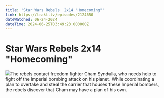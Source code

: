 ```yaml
---
title: 'Star Wars Rebels  2x14 "Homecoming"' 
link: https://trakt.tv/episodes/2124650
dateWatched: 06-24-2024
dateTime: 2024-06-25T03:49:23.000000Z
---
```

# Star Wars Rebels  2x14 "Homecoming"

![](https://walter.trakt.tv/images/episodes/002/124/650/screenshots/thumb/81ac4b2cba.jpg)The rebels contact freedom fighter Cham Syndulla, who needs help to fight off the Imperial bombing attack on his planet. While coordinating a plan to overtake and steal the carrier that houses these Imperial bombers, the rebels discover that Cham may have a plan of his own.